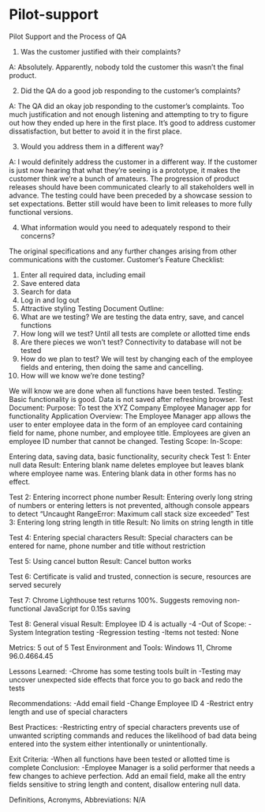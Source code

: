 # Pilot-support

Pilot Support and the Process of QA
1.	Was the customer justified with their complaints?

A: Absolutely. Apparently, nobody told the customer this wasn’t the final product.

2.	Did the QA do a good job responding to the customer’s complaints?

A: The QA did an okay job responding to the customer’s complaints. Too much justification and not enough listening and attempting to try to figure out how they ended up here in the first place. It’s good to address customer dissatisfaction, but better to avoid it in the first place.

3.	Would you address them in a different way?

A: I would definitely address the customer in a different way. If the customer is just now hearing that what they’re seeing is a prototype, it makes the customer think we’re a bunch of amateurs. The progression of product releases should have been communicated clearly to all stakeholders well in advance. The testing could have been preceded by a showcase session to set expectations. Better still would have been to limit releases to more fully functional versions.

4.	What information would you need to adequately respond to their concerns?

The original specifications and any further changes arising from other communications with the customer.
Customer’s Feature Checklist:
1.	Enter all required data, including email
2.	Save entered data
3.	Search for data
4.	Log in and log out
5.	Attractive styling
Testing Document Outline:
1.	What are we testing?
We are testing the data entry, save, and cancel functions
2.	How long will we test?
Until all tests are complete or allotted time ends
3.	Are there pieces we won’t test?
Connectivity to database will not be tested
4.	How do we plan to test?
We will test by changing each of the employee fields and entering, then doing the same and cancelling.
5.	How will we know we’re done testing?

We will know we are done when all functions have been tested.
Testing:
	Basic functionality is good. Data is not saved after refreshing browser.
Test Document:
Purpose: To test the XYZ Company Employee Manager app for functionality
Application Overview: The Employee Manager app allows the user to enter employee data in the form of an employee card containing field for name, phone number, and employee title. Employees are given an employee ID number that cannot be changed.
Testing Scope:
	In-Scope:
	
Entering data, saving data, basic functionality, security check
Test 1: Enter null data 
Result: Entering blank name deletes employee but leaves blank where employee name was. Entering blank data in other forms has no effect. 

Test 2: Entering incorrect phone number
Result: Entering overly long string of numbers or entering letters is not prevented, although console appears to detect “Uncaught RangeError: Maximum call stack size exceeded”
Test 3: Entering long string length in title
Result: No limits on string length in title

Test 4: Entering special characters
Result: Special characters can be entered for name, phone number and title without restriction

Test 5: Using cancel button
Result: Cancel button works

Test 6: Certificate is valid and trusted, connection is secure, resources are served securely

Test 7: Chrome Lighthouse test returns 100%. Suggests removing non-functional JavaScript for 0.15s saving

Test 8: General visual
Result: Employee ID 4 is actually -4
	-Out of Scope:
		-System Integration testing
		-Regression testing
	-Items not tested: None	
	
Metrics: 5 out of 5 
Test Environment and Tools: Windows 11, Chrome 96.0.4664.45

Lessons Learned:
	-Chrome has some testing tools built in
	-Testing may uncover unexpected side effects that force you to go back and redo the tests
	
Recommendations:
	-Add email field
	-Change Employee ID 4
	-Restrict entry length and use of special characters
	
Best Practices:
	-Restricting entry of special characters prevents use of unwanted scripting commands and reduces the likelihood of bad data being entered into the system either intentionally or unintentionally.
	
Exit Criteria: 
	-When all functions have been tested or allotted time is complete
Conclusion:
	-Employee Manager is a solid performer that needs a few changes to achieve perfection. Add an email field, make all the entry fields sensitive to string length and content, disallow entering null data.
	
Definitions, Acronyms, Abbreviations: N/A


